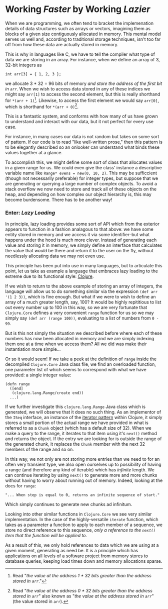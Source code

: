 # Working *Faster* by Working *Lazier*

When we are programming, we often tend to bracket the implemenation details of data structures such as arrays or vectors, imagining them as blocks of a given size contiguously allocated in memory. This mental model serves us well and, according to traditional storage techniques, isn't too far off from how these data are actually stored in memory.

This is why in languages like C, we have to tell the compiler what type of data we are storing in an array. For instance, when we define an array of 3, 32-bit integers as
```
int arr[3] = { 1, 2, 3 };
```
we allocate 3 * 32 = 96 bits of memory *and store the address of the first bit in `arr`*. When we wish to access data stored in any of these indices we might say `arr[1]` to access the second element, but this is really shorthand for `*(arr + 1)`[^1]. Likewise, to access the first element we would say `arr[0]`, which is shorthand for `*(arr + 0)`[^2].

This is a fantastic system, and conforms with how many of us have grown to understand and interact with our data, but it not perfect for every use case.

For instance, in many cases our data is not random but takes on some sort of pattern. If our code is to read "like well-written prose," then this pattern is to be elegantly described so an onlooker can understand what binds these values together at a glance. 

To accomplish this, we might define some sort of class that allocates values in a given range for us. We could even give the class' instance a descriptive variable name like `Range* evens = new(0, 10, 2)`. This may be sufficcient (though not necessarily preferable) for integer types, but suppose that we are generating or querying a large number of complex objects. To avoid a stack overflow we now need to store and track all of these objects on the heap, and depending on how complex our object hierarchy is, this may become burdensome. There has to be another way!

### Enter: *Lazy Loading*

In principle, lazy loading provides some sort of API which from the exterior appears to function in a fashion analagous to that above: we have some entity stored in memory and we access it via some identifier–but what happens under the hood is much more clever. Instead of generating each value and storing it in memory, we simply define an interface that calculates the value that *would* be there and return it to the user on the fly, without needlessly allocating data we may not even use.

This principle has been put into use in many languages, but to articulate this point, let us take as example a language that embraces lazy loading to the extreme due to its functional style: [Clojure](https://clojure.org/index).

If we wish to return to the above example of storing an array of integers, the language will allow us to do something similar via the expression `(def arr '(1 2 3))`, which is fine enough. But what if we were to wish to define an array of a much greater length, say, 100? It would be highly repititious to list out every number up to 100 in this way, so we are very fortunate that `Clojure.Core` defines a very convenient `range` function for us so we may simply say `(def arr (range 100))`, evaluating to a list of numbers from `0 - 99`.

But is this not simply the situation we described before where each of these numbers has now been allocated in memory and we are simply indexing them one at a time when we access them? All we did was make their instantiation more simple...

Or so it would seem! If we take a peek at the definition of `range` inside the decompiled `Clojure.Core` Java class file, we find an overloaded function, one parameter list of which seems to correspond with what we have provided: a single integer value:
```
(defn range
  ([end]
   (clojure.lang.Range/create end))
  ...)
```

If we further investigate this `clojure.lang.Range` Java class which is generated, we will observe that it does no such thing. As an implementor of  the `ISeq` interface, an instance of the [iterator pattern](https://en.wikipedia.org/wiki/Iterator_pattern) within Clojure, it simply stores a small portion of the actual range we have provided in what is referred to as a `Chunk` object (which has a default size of 32). When we make a query to the range, it iterates to that item using it's `next()` method and returns the object. If the entry we are looking for is outside the range of the generated chunk, it replaces the `Chunk` member with the next 32 members of the range and so on.

In this way, we not only are not storing more entries than we need to for an often very transient type, we also open ourselves up to possibility of having a range (and therefore any kind of iterable) which has *infinite* length. We can continue iterating by using `next()` to generate more and more chunks without having to worry about running out of memory. Indeed, looking at the docs for `range`:
```
"... When step is equal to 0, returns an infinite sequence of start."
```
Which simply continues to generate new chunks ad infinitum.

Looking into other similar functions in `Clojure.Core` we see very similar implementation. In the case of the highly-versatile `iterate` function, which takes as a parameter a function to apply to each member of a sequence, we store no direct reference to this sequence, *only a reference to the `next()` item that the function will be applied to*.

As a result of this, we only hold references to data which we are using at a given moment, generating as need be. It is a principle which has applications on all levels of a software project from memory stores to database queries, keeping load times down and memory allocations sparse.

[^1]: Read "*the value at the address 1 * 32 bits greater than the address stored in `arr`*."
[^2]: Read "*the value at the address 0 * 32 bits greater than the address stored in `arr`*" also known as "*the value at the address stored in `arr`*" (the value stored in `arr`).

